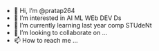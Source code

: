 - 👋 Hi, I’m @pratap264
- 👀 I’m interested in AI ML WEb DEV Ds
- 🌱 I’m currently learning last year comp STUdeNt
- 💞️ I’m looking to collaborate on ...
- 📫 How to reach me ...

<!---
pratap264/pratap264 is a ✨ special ✨ repository because its `README.md` (this file) appears on your GitHub profile.
You can click the Preview link to take a look at your changes.
--->
